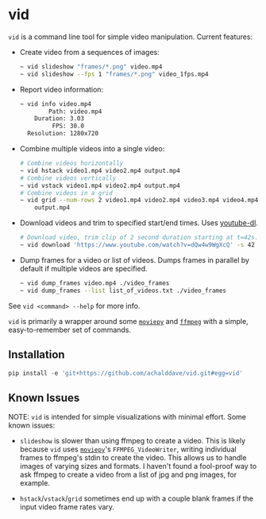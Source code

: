 # vid

`vid` is a command line tool for simple video manipulation. Current features:

* Create video from a sequences of images:
    ```bash
    ~ vid slideshow "frames/*.png" video.mp4
    ~ vid slideshow --fps 1 "frames/*.png" video_1fps.mp4
    ```
* Report video information:
    ```bash
    ~ vid info video.mp4
            Path: video.mp4
        Duration: 3.03
             FPS: 30.0
      Resolution: 1280x720
    ```
* Combine multiple videos into a single video:
    ```bash
    # Combine videos horizontally
    ~ vid hstack video1.mp4 video2.mp4 output.mp4
    # Combine videos vertically
    ~ vid vstack video1.mp4 video2.mp4 output.mp4
    # Combine videos in a grid
    ~ vid grid --num-rows 2 video1.mp4 video2.mp4 video3.mp4 video4.mp4 \
        output.mp4
    ```
* Download videos and trim to specified start/end times. Uses
  [youtube-dl](https://github.com/rg3/youtube-dl/).
  ```bash
  # Download video, trim clip of 2 second duration starting at t=42s.
  ~ vid download 'https://www.youtube.com/watch?v=dQw4w9WgXcQ' -s 42 -d 2
  ```
* Dump frames for a video or list of videos. Dumps frames in parallel by
  default if multiple videos are specified.
    ```bash
    ~ vid dump_frames video.mp4 ./video_frames
    ~ vid dump_frames --list list_of_videos.txt ./video_frames
    ```

See `vid <command> --help` for more info.

`vid` is primarily a wrapper around some
[`moviepy`](https://github.com/Zulko/moviepy) and [`ffmpeg`](http://ffmpeg.org/)
with a simple, easy-to-remember set of commands.

## Installation

```python
pip install -e 'git+https://github.com/achalddave/vid.git#egg=vid'
```

## Known Issues
NOTE: `vid` is intended for simple visualizations with minimal effort. Some
known issues:

* `slideshow` is slower than using ffmpeg to create a video. This is
  likely because `vid` uses [`moviepy`](https://github.com/Zulko/moviepy)'s
  `FFMPEG_VideoWriter`, writing individual frames to ffmpeg's stdin to
  create the video. This allows us to handle images of varying sizes and
  formats. I haven't found a fool-proof way to ask ffmpeg to create a video
  from a list of jpg and png images, for example.

* `hstack`/`vstack`/`grid` sometimes end up with a couple blank frames if
  the input video frame rates vary.
